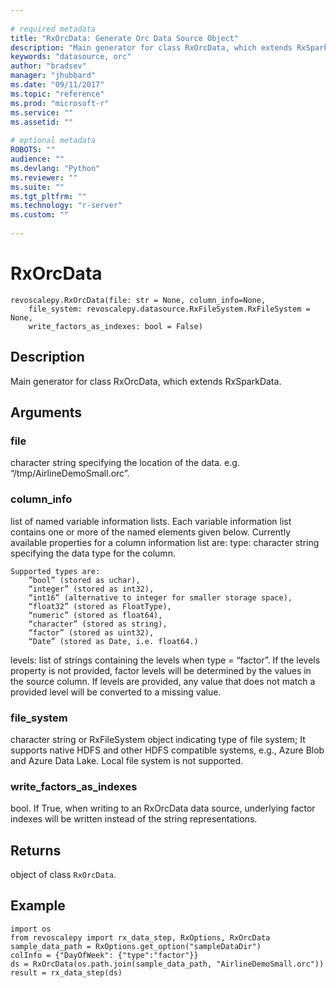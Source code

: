 ```yaml
--- 
 
# required metadata 
title: "RxOrcData: Generate Orc Data Source Object" 
description: "Main generator for class RxOrcData, which extends RxSparkData." 
keywords: "datasource, orc" 
author: "bradsev" 
manager: "jhubbard" 
ms.date: "09/11/2017" 
ms.topic: "reference" 
ms.prod: "microsoft-r" 
ms.service: "" 
ms.assetid: "" 
 
# optional metadata 
ROBOTS: "" 
audience: "" 
ms.devlang: "Python" 
ms.reviewer: "" 
ms.suite: "" 
ms.tgt_pltfrm: "" 
ms.technology: "r-server" 
ms.custom: "" 
 
---
```


# RxOrcData


 



```
revoscalepy.RxOrcData(file: str = None, column_info=None,
    file_system: revoscalepy.datasource.RxFileSystem.RxFileSystem = None,
    write_factors_as_indexes: bool = False)
```





## Description

Main generator for class RxOrcData, which extends RxSparkData.


## Arguments


### file

character string specifying the location of the data. e.g.
“/tmp/AirlineDemoSmall.orc”.


### column_info

list of named variable information lists. Each variable
information list contains one or more of the named elements given below.
Currently available properties for a column information list are:
type: character string specifying the data type for the column.

    Supported types are:
        ”bool” (stored as uchar),
        “integer” (stored as int32),
        “int16” (alternative to integer for smaller storage space),
        “float32” (stored as FloatType),
        “numeric” (stored as float64),
        “character” (stored as string),
        “factor” (stored as uint32),
        “Date” (stored as Date, i.e. float64.)

levels: list of strings containing the levels when type = “factor”. If
    the levels property is not provided, factor levels will be determined
    by the values in the source column. If levels are provided, any value
    that does not match a provided level will be converted to a missing
    value.


### file_system

character string or RxFileSystem object indicating type
of file system; It supports native HDFS and other HDFS compatible systems,
e.g., Azure Blob and Azure Data Lake. Local file system is not supported.


### write_factors_as_indexes

bool. If True, when writing to an
RxOrcData data source, underlying factor indexes will be written instead
of the string representations.


## Returns

object of class `RxOrcData`.


## Example



```
import os
from revoscalepy import rx_data_step, RxOptions, RxOrcData
sample_data_path = RxOptions.get_option("sampleDataDir")
colInfo = {"DayOfWeek": {"type":"factor"}}
ds = RxOrcData(os.path.join(sample_data_path, "AirlineDemoSmall.orc"))
result = rx_data_step(ds)
```

